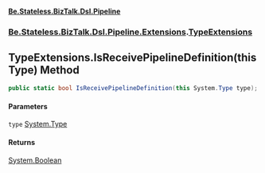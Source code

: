 #### [Be.Stateless.BizTalk.Dsl.Pipeline](README.md 'README')
### [Be.Stateless.BizTalk.Dsl.Pipeline.Extensions](Be.Stateless.BizTalk.Dsl.Pipeline.Extensions.md 'Be.Stateless.BizTalk.Dsl.Pipeline.Extensions').[TypeExtensions](TypeExtensions.md 'Be.Stateless.BizTalk.Dsl.Pipeline.Extensions.TypeExtensions')

## TypeExtensions.IsReceivePipelineDefinition(this Type) Method

```csharp
public static bool IsReceivePipelineDefinition(this System.Type type);
```
#### Parameters

<a name='Be.Stateless.BizTalk.Dsl.Pipeline.Extensions.TypeExtensions.IsReceivePipelineDefinition(thisSystem.Type).type'></a>

`type` [System.Type](https://docs.microsoft.com/en-us/dotnet/api/System.Type 'System.Type')

#### Returns
[System.Boolean](https://docs.microsoft.com/en-us/dotnet/api/System.Boolean 'System.Boolean')